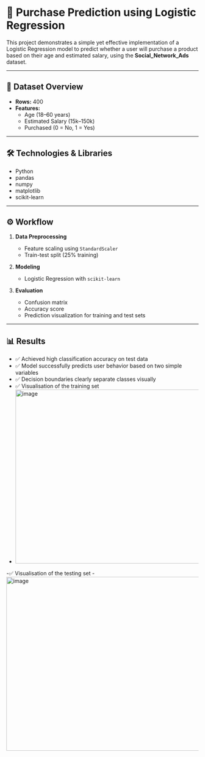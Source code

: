 # 🎯 Purchase Prediction using Logistic Regression

This project demonstrates a simple yet effective implementation of a Logistic Regression model to predict whether a user will purchase a product based on their age and estimated salary, using the **Social_Network_Ads** dataset.

---

## 📂 Dataset Overview

- **Rows:** 400  
- **Features:**
  - Age (18–60 years)
  - Estimated Salary (15k–150k)
  - Purchased (0 = No, 1 = Yes)

---

## 🛠️ Technologies & Libraries

- Python
- pandas
- numpy
- matplotlib
- scikit-learn

---

## ⚙️ Workflow

1. **Data Preprocessing**
   - Feature scaling using `StandardScaler`
   - Train-test split (25% training)

2. **Modeling**
   - Logistic Regression with `scikit-learn`

3. **Evaluation**
   - Confusion matrix
   - Accuracy score
   - Prediction visualization for training and test sets

---

## 📊 Results

- ✅ Achieved high classification accuracy on test data
- ✅ Model successfully predicts user behavior based on two simple variables
- ✅ Decision boundaries clearly separate classes visually
- ✅ Visualisation of the training set
- <img width="597" height="455" alt="image" src="https://github.com/user-attachments/assets/4a41e77c-ed89-49b3-ad4e-16465fbdb16f" />

-✅ Visualisation of the testing set
-<img width="598" height="455" alt="image" src="https://github.com/user-attachments/assets/8f63771b-aab7-49fc-963f-2952bc5996aa" />


